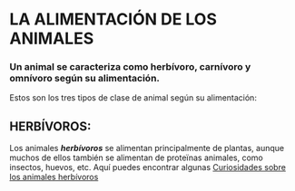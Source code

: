 # LA ALIMENTACIÓN DE LOS ANIMALES #
### Un animal se caracteriza como herbívoro, carnívoro y omnívoro según su alimentación. ####
Estos son los tres tipos de clase de animal según su alimentación:
## HERBÍVOROS: ##
Los animales ***herbívoros*** se alimentan principalmente de plantas, aunque muchos de ellos también se alimentan de proteïnas animales, como insectos, huevos, etc. 
Aquí puedes encontrar algunas [Curiosidades sobre los animales herbívoros](https://www.expertoanimal.com/animales-herbivoros-ejemplos-y-curiosidades-21074.html)


